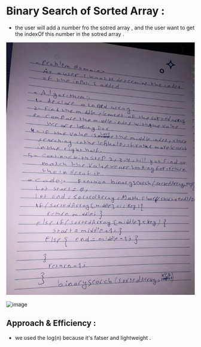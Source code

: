 # Binary Search of Sorted Array :

* the user will add a number fro the sotred array , and the user want to get the indexOf this number in the sotred array . 

![image](cc3(1).jpg)




![image](cc3.jgp)


## Approach & Efficiency : 
* we used the log(n) because it's fatser and lightweight . 